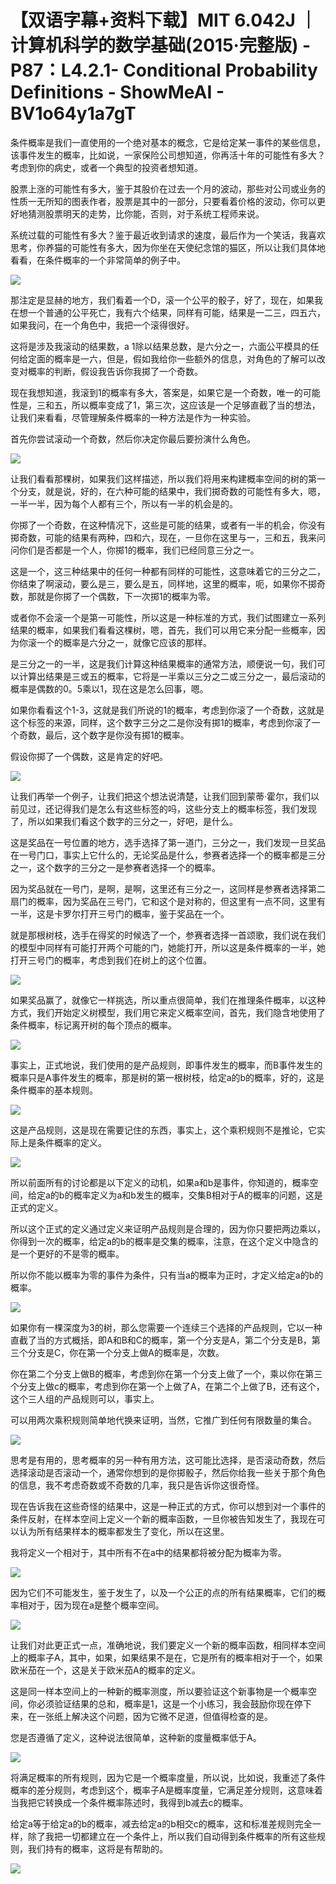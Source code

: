 # 【双语字幕+资料下载】MIT 6.042J ｜ 计算机科学的数学基础(2015·完整版) - P87：L4.2.1- Conditional Probability Definitions - ShowMeAI - BV1o64y1a7gT

条件概率是我们一直使用的一个绝对基本的概念，它是给定某一事件的某些信息，该事件发生的概率，比如说，一家保险公司想知道，你再活十年的可能性有多大？考虑到你的病史，或者一个典型的投资者想知道。

股票上涨的可能性有多大，鉴于其股价在过去一个月的波动，那些对公司或业务的性质一无所知的图表作者，股票是其中的一部分，只要看着价格的波动，你可以更好地猜测股票明天的走势，比你能，否则，对于系统工程师来说。

系统过载的可能性有多大？鉴于最近收到请求的速度，最后作为一个笑话，我喜欢思考，你养猫的可能性有多大，因为你坐在天使纪念馆的猫区，所以让我们具体地看看，在条件概率的一个非常简单的例子中。



![](img/266d0aa690f5e7a20d7f0007f8a19917_1.png)

那注定是显赫的地方，我们看着一个D，滚一个公平的骰子，好了，现在，如果我在想一个普通的公平死亡，我有六个结果，同样有可能，结果是一二三，四五六，如果我问，在一个角色中，我把一个滚得很好。

这将是涉及我滚动的结果数，a 1除以结果总数，是六分之一，六面公平模具的任何给定面的概率是一六，但是，假如我给你一些额外的信息，对角色的了解可以改变对概率的判断，假设我告诉你我掷了一个奇数。

现在我想知道，我滚到1的概率有多大，答案是，如果它是一个奇数，唯一的可能性是，三和五，所以概率变成了1，第三次，这应该是一个足够直截了当的想法，让我们来看看，尽管理解条件概率的一种方法是作为一种实验。

首先你尝试滚动一个奇数，然后你决定你最后要扮演什么角色。

![](img/266d0aa690f5e7a20d7f0007f8a19917_3.png)

让我们看看那棵树，如果我们这样描述，所以我们将用来构建概率空间的树的第一个分支，就是说，好的，在六种可能的结果中，我们掷奇数的可能性有多大，嗯，一半一半，因为每个人都有三个，所以有一半的机会是的。

你掷了一个奇数，在这种情况下，这些是可能的结果，或者有一半的机会，你没有掷奇数，可能的结果有两种，四和六，现在，一旦你在这里与一，三和五，我来问问你们是否都是一个人，你掷1的概率，我们已经同意三分之一。

这是一个，这三种结果中的任何一种都有同样的可能性，这意味着它的三分之二，你结束了啊滚动，要么是三，要么是五，同样地，这里的概率，呃，如果你不掷奇数，那就是你掷了一个偶数，下一次掷1的概率为零。

或者你不会滚一个是第一可能性，所以这是一种标准的方式，我们试图建立一系列结果的概率，如果我们看看这棵树，嗯，首先，我们可以用它来分配一些概率，因为你滚一个的概率是六分之一，就像它应该的那样。

是三分之一的一半，这是我们计算这种结果概率的通常方法，顺便说一句，我们可以计算出结果是三或五的概率，它将是一半乘以三分之二或三分之一，最后滚动的概率是偶数的0。5乘以1，现在这是怎么回事，嗯。

如果你看看这个1-3，这就是我们所说的1的概率，考虑到你滚了一个奇数，这就是这个标签的来源，同样，这个数字三分之二是你没有掷1的概率，考虑到你滚了一个奇数，最后，这个数字是你没有掷1的概率。

假设你掷了一个偶数，这是肯定的好吧。

![](img/266d0aa690f5e7a20d7f0007f8a19917_5.png)

让我们再举一个例子，让我们把这个想法说清楚，让我们回到蒙蒂·霍尔，我们以前见过，还记得我们是怎么有这些标签的吗，这些分支上的概率标签，我们发现了，所以如果我们看这个数字的三分之一，好吧，是什么。

这是奖品在一号位置的地方，选手选择了第一道门，三分之一，我们发现一旦奖品在一号门口，事实上它什么的，无论奖品是什么，参赛者选择一个的概率都是三分之一，这个数字的三分之一是参赛者选择一个的概率。

因为奖品就在一号门，是啊，是啊，这里还有三分之一，这同样是参赛者选择第二扇门的概率，因为奖品在三号门，它和这个是对称的，但这里有一点不同，这里有一半，这是卡罗尔打开三号门的概率，鉴于奖品在一个。

就是那根树枝，选手在得奖的时候选了一个，参赛者选择一首颂歌，我们说在我们的模型中同样有可能打开两个可能的门，她能打开，所以这是条件概率的一半，她打开三号门的概率，考虑到我们在树上的这个位置。



![](img/266d0aa690f5e7a20d7f0007f8a19917_7.png)

如果奖品赢了，就像它一样挑选，所以重点很简单，我们在推理条件概率，以这种方式，我们开始定义树模型，我们用它来定义概率空间，首先，我们隐含地使用了条件概率，标记离开树的每个顶点的概率。



![](img/266d0aa690f5e7a20d7f0007f8a19917_9.png)

事实上，正式地说，我们使用的是产品规则，即事件发生的概率，而B事件发生的概率只是A事件发生的概率，那是树的第一根树枝，给定a的b的概率，好的，这是条件概率的基本规则。



![](img/266d0aa690f5e7a20d7f0007f8a19917_11.png)

这是产品规则，这是现在需要记住的东西，事实上，这个乘积规则不是推论，它实际上是条件概率的定义。

![](img/266d0aa690f5e7a20d7f0007f8a19917_13.png)

所以前面所有的讨论都是以下定义的动机，如果a和b是事件，你知道的，概率空间，给定a的b的概率定义为a和b发生的概率，交集B相对于A的概率的问题，这是正式的定义。

所以这个正式的定义通过定义来证明产品规则是合理的，因为你只要把两边乘以，你得到一次的概率，给定a的b的概率是交集的概率，注意，在这个定义中隐含的是一个更好的不是零的概率。

所以你不能以概率为零的事件为条件，只有当a的概率为正时，才定义给定a的b的概率。

![](img/266d0aa690f5e7a20d7f0007f8a19917_15.png)

如果你有一棵深度为3的树，那么您需要一个连续三个选择的产品规则，它以一种直截了当的方式概括，即A和B和C的概率，第一个分支是A，第二个分支是B，第三个分支是C，你在第一个分支上做A的概率是，次数。

你在第二个分支上做B的概率，考虑到你在第一个分支上做了一个，乘以你在第三个分支上做c的概率，考虑到你在第一个上做了A，在第二个上做了B，还有这个，这个三人组的产品规则可以，事实上。

可以用两次乘积规则简单地代换来证明，当然，它推广到任何有限数量的集合。

![](img/266d0aa690f5e7a20d7f0007f8a19917_17.png)

思考是有用的，思考概率的另一种有用方法，这可能比选择，是否滚动奇数，然后选择滚动是否滚动一个，通常你想到的是你掷骰子，然后你给我一些关于那个角色的信息，我不考虑奇数或不奇数的几率，我只是告诉你这很奇怪。

现在告诉我在这些奇怪的结果中，这是一种正式的方式，你可以想到对一个事件的条件反射，在样本空间上定义一个新的概率函数，一旦你被告知发生了，我现在可以认为所有结果样本的概率都发生了变化，所以在这里。

我将定义一个相对于，其中所有不在a中的结果都将被分配为概率为零。

![](img/266d0aa690f5e7a20d7f0007f8a19917_19.png)

因为它们不可能发生，鉴于发生了，以及一个公正的点的所有结果概率，它们的概率相对于，因为现在a是整个概率空间。



![](img/266d0aa690f5e7a20d7f0007f8a19917_21.png)

让我们对此更正式一点，准确地说，我们要定义一个新的概率函数，相同样本空间上的概率子A，其中，如果，如果结果不是在，它是所有的概率相对于一个，如果欧米茄在一个，这是关于欧米茄A的概率的定义。

这是同一样本空间上的一种新的概率测度，所以要验证这个新事物是一个概率空间，你必须验证结果的总和，概率是1，这是一个小练习，我会鼓励你现在停下来，在一张纸上解决这个问题，因为它微不足道，但值得检查的是。

您是否遵循了定义，这种说法很简单，这种新的度量概率低于A。

![](img/266d0aa690f5e7a20d7f0007f8a19917_23.png)

将满足概率的所有规则，因为它是一个概率度量，所以说，比如说，我重述了条件概率的差分规则，考虑到这个，概率子A是概率度量，它满足差分规则，这意味着当我把它转换成一个条件概率陈述时，我得到b减去c的概率。

给定a等于给定a的b的概率，减去给定a的b相交c的概率，这和标准差规则完全一样，除了我把一切都建立在一个条件上，所以我们自动得到条件概率的所有这些规则，我们持有的概率，这将是有帮助的。



![](img/266d0aa690f5e7a20d7f0007f8a19917_25.png)